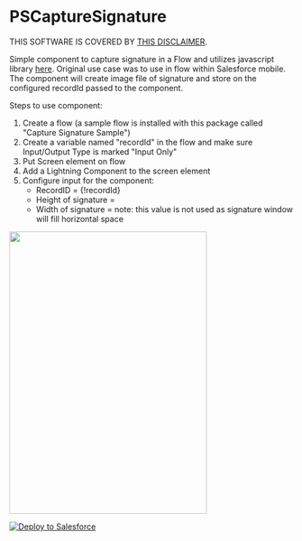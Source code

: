 # PSCaptureSignature
THIS SOFTWARE IS COVERED BY [THIS DISCLAIMER](https://raw.githubusercontent.com/thedges/Disclaimer/master/disclaimer.txt).

Simple component to capture signature in a Flow and utilizes javascript library [here](https://github.com/szimek/signature_pad). Original use case was to use in flow within Salesforce mobile. The component will create image file of signature and store on the configured recordId passed to the component.

Steps to use component:
  1. Create a flow (a sample flow is installed with this package called "Capture Signature Sample")
  2. Create a variable named "recordId" in the flow and make sure Input/Output Type is marked "Input Only"
  3. Put Screen element on flow
  4. Add a Lightning Component to the screen element
  5. Configure input for the component:
     - RecordID = {!recordId}
     - Height of signature = <integer value>
     - Width of signature = <integer value>   note: this value is not used as signature window will fill horizontal space

<img src="https://github.com/thedges/PSCaptureSignature/blob/master/PSCaptureSignature.gif" width="350" height="500"></img>

<a href="https://githubsfdeploy.herokuapp.com">
  <img alt="Deploy to Salesforce"
       src="https://raw.githubusercontent.com/afawcett/githubsfdeploy/master/deploy.png">
</a>
